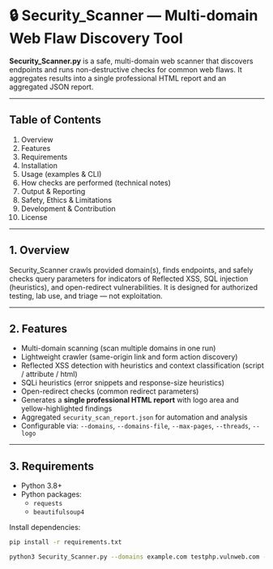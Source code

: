 # 🔒 Security_Scanner — Multi-domain Web Flaw Discovery Tool

**Security_Scanner.py** is a safe, multi-domain web scanner that discovers endpoints and runs non-destructive checks for common web flaws. It aggregates results into a single professional HTML report and an aggregated JSON report.

---

## Table of Contents
1. Overview  
2. Features  
3. Requirements  
4. Installation  
5. Usage (examples & CLI)  
6. How checks are performed (technical notes)  
7. Output & Reporting  
8. Safety, Ethics & Limitations  
9. Development & Contribution  
10. License

---

## 1. Overview
Security_Scanner crawls provided domain(s), finds endpoints, and safely checks query parameters for indicators of Reflected XSS, SQL injection (heuristics), and open-redirect vulnerabilities. It is designed for authorized testing, lab use, and triage — not exploitation.

---

## 2. Features
- Multi-domain scanning (scan multiple domains in one run)  
- Lightweight crawler (same-origin link and form action discovery)  
- Reflected XSS detection with heuristics and context classification (script / attribute / html)  
- SQLi heuristics (error snippets and response-size heuristics)  
- Open-redirect checks (common redirect parameters)  
- Generates a **single professional HTML report** with logo area and yellow-highlighted findings  
- Aggregated `security_scan_report.json` for automation and analysis  
- Configurable via: `--domains`, `--domains-file`, `--max-pages`, `--threads`, `--logo`

---

## 3. Requirements
- Python 3.8+  
- Python packages:
  - `requests`
  - `beautifulsoup4`

Install dependencies:
```bash
pip install -r requirements.txt

python3 Security_Scanner.py --domains example.com testphp.vulnweb.com --output reports

